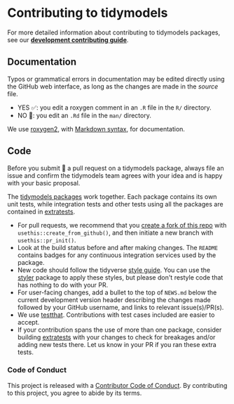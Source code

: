 # Contributing to tidymodels

For more detailed information about contributing to tidymodels packages, see our [**development contributing guide**](https://www.tidymodels.org/contribute/).

## Documentation

Typos or grammatical errors in documentation may be edited directly using the GitHub web interface, as long as the changes are made in the _source_ file.

*  YES ✅: you edit a roxygen comment in an `.R` file in the `R/` directory.
*  NO 🚫: you edit an `.Rd` file in the `man/` directory.

We use [roxygen2](https://cran.r-project.org/package=roxygen2), with [Markdown syntax](https://cran.r-project.org/web/packages/roxygen2/vignettes/rd-formatting.html), for documentation.

## Code

Before you submit 🎯 a pull request on a tidymodels package, always file an issue and confirm the tidymodels team agrees with your idea and is happy with your basic proposal.

The [tidymodels packages](https://www.tidymodels.org/packages/) work together. Each package contains its own unit tests, while integration tests and other tests using all the packages are contained in [extratests](https://github.com/tidymodels/extratests).

*  For pull requests, we recommend that you [create a fork of this repo](https://usethis.r-lib.org/articles/articles/pr-functions.html) with `usethis::create_from_github()`, and then initiate a new branch with `usethis::pr_init()`.
*  Look at the build status before and after making changes. The `README` contains badges for any continuous integration services used by the package.  
*  New code should follow the tidyverse [style guide](http://style.tidyverse.org). You can use the [styler](https://CRAN.R-project.org/package=styler) package to apply these styles, but please don't restyle code that has nothing to do with your PR.  
*  For user-facing changes, add a bullet to the top of `NEWS.md` below the current development version header describing the changes made followed by your GitHub username, and links to relevant issue(s)/PR(s).
*  We use [testthat](https://cran.r-project.org/package=testthat). Contributions with test cases included are easier to accept.
*  If your contribution spans the use of more than one package, consider building [extratests](https://github.com/tidymodels/extratests) with your changes to check for breakages and/or adding new tests there. Let us know in your PR if you ran these extra tests.

### Code of Conduct

This project is released with a [Contributor Code of Conduct](https://contributor-covenant.org/version/2/0/CODE_OF_CONDUCT.html). By contributing to this project, you agree to abide by its terms.
